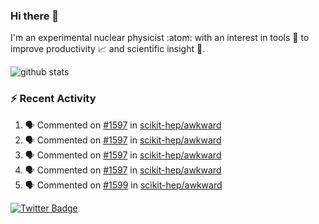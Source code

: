 ### Hi there 👋 

I'm an experimental nuclear physicist :atom: with an interest in tools :wrench: to improve productivity :chart_with_upwards_trend: and scientific insight :telescope:.

![github stats](https://github-readme-stats.vercel.app/api?username=agoose77&show_icons=true&hide_rank=true&hide_title=true&bg_color=30,e76445,904e95&text_color=efe3ec&icon_color=efe3ec)
<!--
**agoose77/agoose77** is a ✨ _special_ ✨ repository because its `README.md` (this file) appears on your GitHub profile.

Here are some ideas to get you started:

- 🔭 I’m currently working on ...
- 🌱 I’m currently learning ...
- 👯 I’m looking to collaborate on ...
- 🤔 I’m looking for help with ...
- 💬 Ask me about ...
- 📫 How to reach me: ...
- 😄 Pronouns: ...
- ⚡ Fun fact: ...
-->

### :zap: Recent Activity
<!--START_SECTION:activity-->
1. 🗣 Commented on [#1597](https://github.com/scikit-hep/awkward/issues/1597) in [scikit-hep/awkward](https://github.com/scikit-hep/awkward)
2. 🗣 Commented on [#1597](https://github.com/scikit-hep/awkward/issues/1597) in [scikit-hep/awkward](https://github.com/scikit-hep/awkward)
3. 🗣 Commented on [#1597](https://github.com/scikit-hep/awkward/issues/1597) in [scikit-hep/awkward](https://github.com/scikit-hep/awkward)
4. 🗣 Commented on [#1597](https://github.com/scikit-hep/awkward/issues/1597) in [scikit-hep/awkward](https://github.com/scikit-hep/awkward)
5. 🗣 Commented on [#1599](https://github.com/scikit-hep/awkward/issues/1599) in [scikit-hep/awkward](https://github.com/scikit-hep/awkward)
<!--END_SECTION:activity-->


[![Twitter Badge](https://img.shields.io/twitter/follow/agoose77?style=flat-square&logo=Twitter&logoColor=white&color=cornflowerblue)](https://twitter.com/agoose77)
